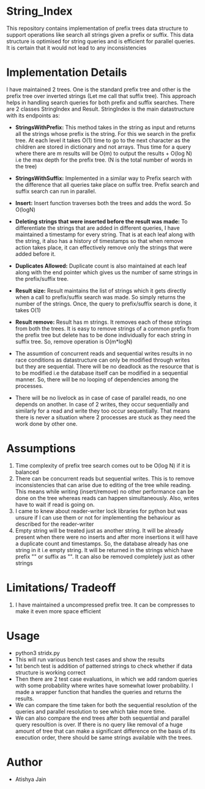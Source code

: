# String_Index
This repository contains implementation of prefix trees data structure to support operations like search all strings given a prefix or suffix. This data structure is optimised for string queries and is efficient for parallel queries. It is certain that it would not lead to any inconsistencies 

# Implementation Details
I have maintained 2 trees. One is the standard prefix tree and other is the prefix tree over inverted strings (Let me call that suffix tree). This approach helps in handling search queries for both prefix and suffix searches.
There are 2 classes StringIndex and Result. StringIndex is the main datastructure with its endpoints as:
   - **StringsWithPrefix:** This method takes in the string as input and returns all the strings whose prefix is the string. For this we     search in the prefix tree. At each level it takes O(1) time to go to the next character as the children are stored in dictionary and     not arrays. Thus time for a query where there are m results will be O(m) to output the results + O(log N) i.e the max depth for the     prefix tree. (N is the total number of words in the tree)
   - **StringsWithSuffix:** Implemented in a similar way to Prefix search with the difference that all queries take place on suffix tree. Prefix search and suffix search can run in parallel.
   - **Insert:** Insert function traverses both the trees and adds the word. So O(logN)

 - **Deleting strings that were inserted before the result was made:** To differentiate the strings that are added in different queries, I have maintained a timestamp for every string. That is at each leaf along with the string, it also has a history of timestamps so that when remove action takes place, it can effectively remove only the strings that were added before it. 

 - **Duplicates Allowed:** Duplicate count is also maintained at each leaf along with the end pointer which gives us the number of same strings in the prefix/suffix tree.

 - **Result size:** Result maintains the list of strings which it gets directly when a call to prefix/suffix search was made. So simply returns the number of the strings. Once, the query to prefix/suffix search is done, it takes O(1)
 
 - **Result remove:** Result has m strings. It removes each of these strings from both the trees. It is easy to remove strings of a common prefix from the prefix tree but delete has to be done individually for each string in suffix tree. So, remove operation is O(m*logN) 

- The assumtion of concurrent reads and sequential writes results in no race conditions as datastructure can only be modified through writes but they are sequential. There will be no deadlock as the resource that is to be modified i.e the database itself can be modified in a sequential manner. So, there will be no looping of dependencies among the processes.

- There will be no livelock as in case of case of parallel reads, no one depends on another. In case of 2 writes, they occur sequentially and similarly for a read and write they too occur sequentially. That means there is never a situation where 2 processes are stuck as they need the work done by other one.

# Assumptions
1. Time complexity of prefix tree search comes out to be O(log N) if it is balanced
2. There can be concurrent reads but sequential writes. This is to remove inconsistencies that can arise due to editing of the tree while reading. This means while writing (insert/remove) no other performance can be done on the tree whereas reads can happen simultaneously. Also, writes have to wait if read is going on.
3. I came to knew about reader-writer lock libraries for python but was unsure if I can use them or not for implementing the behaviour as described for the reader-writer
4. Empty string will be treated just as another string. It will be already present when there were no inserts and after more insertions it will have a duplicate count and timestamps. So, the database already has one string in it i.e empty string. It will be returned in the strings which have prefix "" or suffix as "". It can also be removed completely just as other strings

# Limitations/ Tradeoff
1. I have maintained a uncompressed prefix tree. It can be compresses to make it even more space efficient

# Usage
 - python3 stridx.py
 - This will run various bench test cases and show the results
 - 1st bench test is addition of patterned strings to check whether if data structure is working correct
 - Then there are 2 test case evaluations, in which we add random queries with some probability where writes have somewhat lower probability. I made a wrapper function that handles the queries and returns the results.
 - We can compare the time taken for both the sequential resolution of the queries and parallel resolution to see which take more time.
 - We can also compare the end trees after both sequential and parallel query resoultion is over. If there is no query like removal of a huge amount of tree that can make a significant difference on the basis of its execution order, there should be same strings available with the trees.
 
# Author
 - Atishya Jain
